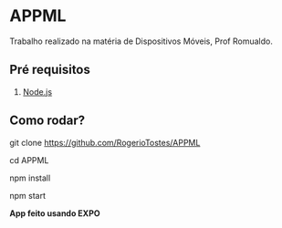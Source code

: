 # APPML
Trabalho realizado na matéria de Dispositivos Móveis, Prof Romualdo.


## Pré requisitos

1. [Node.js](https://nodejs.org/en/download/)

## Como rodar?

git clone https://github.com/RogerioTostes/APPML

cd APPML

npm install

npm start

**App feito usando EXPO**

